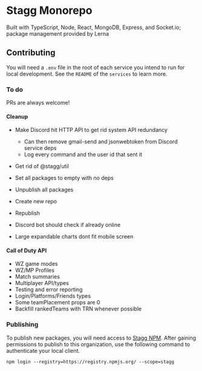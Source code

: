 # Stagg Monorepo

Built with TypeScript, Node, React, MongoDB, Express, and Socket.io; package management provided by Lerna

## Contributing

You will need a `.env` file in the root of each service you intend to run for local development. See the `README` of the `services` to learn more.

### To do

PRs are always welcome!

#### Cleanup

- Make Discord hit HTTP API to get rid system API redundancy
    - Can then remove gmail-send and jsonwebtoken from Discord service deps
    - Log every command and the user id that sent it
- Get rid of @stagg/util
- Set all packages to empty with no deps
- Unpublish all packages
- Create new repo
- Republish

- Discord bot should check if already online
- Large expandable charts dont fit mobile screen

#### Call of Duty API

- WZ game modes
- WZ/MP Profiles
- Match summaries
- Multiplayer API/types
- Testing and error reporting
- Login/Platforms/Friends types
- Some teamPlacement props are 0
- Backfill rankedTeams with TRN whenever possible

### Publishing

To publish new packages, you will need access to [Stagg NPM](https://www.npmjs.com/settings/stagg/packages). After gaining permissions to publish to this organization, use the following command to authenticate your local client.

```
npm login --registry=https://registry.npmjs.org/ --scope=stagg
```
